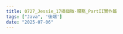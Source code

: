 ```yaml
---
title: 0727_Jessie_17搞個微-服務_PartII實作篇
tags: ["Java", '後端']
date: "2025-07-06"
---
```


<script setup lang="ts">
  import {ref} from 'vue';
  const canvaData = ref({
    src: 'https://www.canva.com/design/DAGtlD7c8eI/GooV2XIHnKRjlsuqQIe8cw/view?embed',
    title: '17搞個微-服務_PartII實作篇',
    author: 'Jessie',
    createdDate: '2025-07-27',
  })
</script>

<CanvaPPT v-bind="canvaData" />
